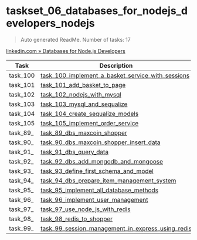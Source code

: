 # taskset_06_databases_for_nodejs_developers_nodejs

> Auto generated ReadMe. Number of tasks: 17

[linkedin.com » Databases for Node.js Developers](https://www.linkedin.com/learning/databases-for-node-js-developers-2)

| Task     | Description                                                                                                                                              |
|----------|----------------------------------------------------------------------------------------------------------------------------------------------------------|
| task_100 | [task_100_implement_a_basket_service_with_sessions](taskset_06_databases_for_nodejs_developers_nodejs/task_100_implement_a_basket_service_with_sessions) |
| task_101 | [task_101_add_basket_to_page](taskset_06_databases_for_nodejs_developers_nodejs/task_101_add_basket_to_page)                                             |
| task_102 | [task_102_nodejs_with_mysql](taskset_06_databases_for_nodejs_developers_nodejs/task_102_nodejs_with_mysql)                                               |
| task_103 | [task_103_mysql_and_sequalize](taskset_06_databases_for_nodejs_developers_nodejs/task_103_mysql_and_sequalize)                                           |
| task_104 | [task_104_create_sequalize_models](taskset_06_databases_for_nodejs_developers_nodejs/task_104_create_sequalize_models)                                   |
| task_105 | [task_105_implement_order_service](taskset_06_databases_for_nodejs_developers_nodejs/task_105_implement_order_service)                                   |
| task_89_ | [task_89_dbs_maxcoin_shopper](taskset_06_databases_for_nodejs_developers_nodejs/task_89_dbs_maxcoin_shopper)                                             |
| task_90_ | [task_90_dbs_maxcoin_shopper_insert_data](taskset_06_databases_for_nodejs_developers_nodejs/task_90_dbs_maxcoin_shopper_insert_data)                     |
| task_91_ | [task_91_dbs_query_data](taskset_06_databases_for_nodejs_developers_nodejs/task_91_dbs_query_data)                                                       |
| task_92_ | [task_92_dbs_add_mongodb_and_mongoose](taskset_06_databases_for_nodejs_developers_nodejs/task_92_dbs_add_mongodb_and_mongoose)                           |
| task_93_ | [task_93_define_first_schema_and_model](taskset_06_databases_for_nodejs_developers_nodejs/task_93_define_first_schema_and_model)                         |
| task_94_ | [task_94_dbs_prepare_item_management_system](taskset_06_databases_for_nodejs_developers_nodejs/task_94_dbs_prepare_item_management_system)               |
| task_95_ | [task_95_implement_all_database_methods](taskset_06_databases_for_nodejs_developers_nodejs/task_95_implement_all_database_methods)                       |
| task_96_ | [task_96_implement_user_management](taskset_06_databases_for_nodejs_developers_nodejs/task_96_implement_user_management)                                 |
| task_97_ | [task_97_use_node_js_with_redis](taskset_06_databases_for_nodejs_developers_nodejs/task_97_use_node_js_with_redis)                                       |
| task_98_ | [task_98_redis_to_shopper](taskset_06_databases_for_nodejs_developers_nodejs/task_98_redis_to_shopper)                                                   |
| task_99_ | [task_99_session_management_in_express_using_redis](taskset_06_databases_for_nodejs_developers_nodejs/task_99_session_management_in_express_using_redis) |
